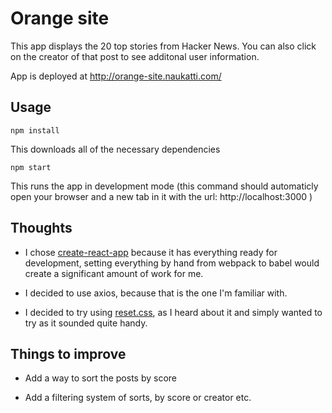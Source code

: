 # Orange site

This app displays the 20 top stories from Hacker News. You can also click on the creator of that post to see additonal user information.

App is deployed at <http://orange-site.naukatti.com/>

## Usage

`npm install`

This downloads all of the necessary dependencies

`npm start`

This runs the app in development mode (this command should automaticly open your browser and a new tab in it with the url: http://localhost:3000 )

## Thoughts

- I chose [create-react-app](https://github.com/facebook/create-react-app) because it has everything ready for development, setting everything by hand from webpack to babel would create a significant amount of work for me.

- I decided to use axios, because that is the one I'm familiar with.

- I decided to try using [reset.css](https://meyerweb.com/eric/tools/css/reset/), as I heard about it and simply wanted to try as it sounded quite handy.

## Things to improve

- Add a way to sort the posts by score

- Add a filtering system of sorts, by score or creator etc.
